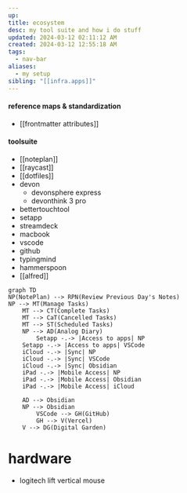 ```yaml
---
up: 
title: ecosystem
desc: my tool suite and how i do stuff
updated: 2024-03-12 02:11:12 AM
created: 2024-03-12 12:55:18 AM
tags:
  - nav-bar
aliases:
  - my setup
sibling: "[[infra.apps]]"
---
```

#### reference maps & standardization
- [[frontmatter attributes]]
#### toolsuite
- [[noteplan]]
- [[raycast]]
- [[dotfiles]]
- devon
	- devonsphere express 
	- devonthink 3 pro
- bettertouchtool 
- setapp 
- streamdeck 
- macbook 
- vscode 
- github 
- typingmind
- hammerspoon 
- [[alfred]]


```mermaid
graph TD
NP(NotePlan) --> RPN(Review Previous Day's Notes)
NP --> MT(Manage Tasks)
	MT --> CT(Complete Tasks)
	MT --> CaT(Cancelled Tasks)
	MT --> ST(Scheduled Tasks)
	NP --> AD(Analog Diary)
		Setapp -.-> |Access to apps| NP
	Setapp -.-> |Access to apps| VSCode
	iCloud -.-> |Sync| NP
	iCloud -.-> |Sync| VSCode
	iCloud -.-> |Sync| Obsidian
	iPad -.-> |Mobile Access| NP
	iPad -.-> |Mobile Access| Obsidian
	iPad -.-> |Mobile Access| iCloud
	
	AD --> Obsidian
	NP --> Obsidian
		VSCode --> GH(GitHub)
		GH --> V(Vercel)
	V --> DG(Digital Garden)
```

# hardware
- logitech lift vertical mouse